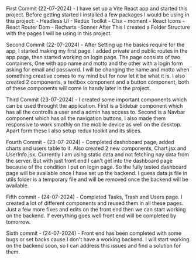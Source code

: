 First Commit (22-07-2024) -
I have set up a Vite React app and started this project. Before getting started I installed a few packages I would be using in this project: - Headless UI - Redux Toolkit - Clsx - moment - React Icons - React Router Dom - Recharts
-Sonner
After This I created a Folder Structure with the pages I will be using in this project.

Second Commit (22-07-2024) -
After Setting up the basics require for the app, I started making my first page. I added private and public routes in the app page, then started working on login page. The page consists of two containers, One with app name and motto and the other with a login form asking for email and password. I will be changing the name and motto when something creative comes to my mind but for now let it be what it is. I also created 2 components, a textbox component and a button component, both of these components will come in handy later in the project.

Third Commit (23-07-2024) -
I created some important components which can be used throught the application. First is a Sidebar component which has all the controlls a user and a admin has access to. Second is a Navbar component which has all the navigation buttons, I also made them responsive to work smothly on the mobile device as well on the desktop. Apart form these I also setup redux toolkit and its slices.

Fourth Commit - (23-07-2024) -
Completed dashoboard page, added charts and users table to it. Also created 2 new components, Chart.jsx and UserInfo.jsx. Currently I am using static data and not fetching nay data from the server. But with just front end I can't get into the dashboard page because of the condition I put on login page. So the fully tested dashboard page will be available once I have set up the backend. I guess data.js file in utils folder is a temporary file and will be removed once the backend will be available.

Fifth commit - (24-07-2024) -
Completed Tasks, Trash and Users page. I created a lot of different components and reused them in all these pages. Just a few more fixes and edits on the front end then we can start working on the backend. If everything goes well front end will be completed by tomorrow.

Sixth commit - (24-07-2024) -
Front end has been completed with some bugs or set backs cause I don't have a working backend. I will start working on the backend soon, so I can address this issues and find a solution for them. 